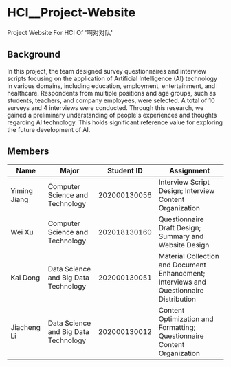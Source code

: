 # HCI__Project-Website
Project Website For HCI Of '啊对对队'
## Background
In this project, the team designed survey questionnaires and interview scripts focusing on the application of Artificial Intelligence (AI) technology in various domains, including education, employment, entertainment, and healthcare. Respondents from multiple positions and age groups, such as students, teachers, and company employees, were selected. A total of 10 surveys and 4 interviews were conducted. Through this research, we gained a preliminary understanding of people's experiences and thoughts regarding AI technology. This holds significant reference value for exploring the future development of AI.
## Members
| Name | Major | Student ID | Assignment |
|------|-----|-----|-----|
|  Yiming Jiang  | Computer Science and Technology       |  202000130056  |  Interview Script Design; Interview Content Organization  |
|  Wei Xu        |  Computer Science and Technology      |  202018130160  |  Questionnaire Draft Design; Summary and Website Design  |
|  Kai Dong      | Data Science and Big Data Technology  |  202000130051  |  Material Collection and Document Enhancement; Interviews and Questionnaire Distribution |
|  Jiacheng Li   |  Data Science and Big Data Technology |  202000130012  |  Content Optimization and Formatting; Questionnaire Content Organization  |
